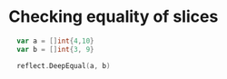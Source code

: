 # Checking equality of slices

```go
  var a = []int{4,10}
  var b = []int{3, 9}

  reflect.DeepEqual(a, b)
```